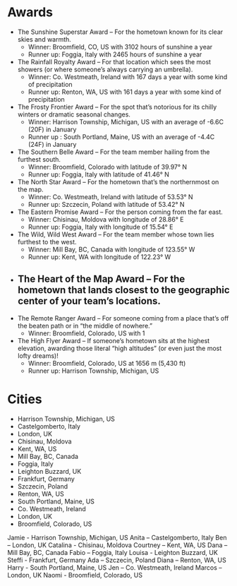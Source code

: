 # Awards
- The Sunshine Superstar Award – For the hometown known for its clear skies and warmth.
	- Winner: Broomfield, CO, US with 3102 hours of sunshine a year
	- Runner up: Foggia, Italy with 2465 hours of sunshine a year
- The Rainfall Royalty Award – For that location which sees the most showers (or where someone’s always carrying an umbrella).
	- Winner: Co. Westmeath, Ireland with 167 days a year with some kind of precipitation
	- Runner up: Renton, WA, US with 161 days a year with some kind of precipitation
- The Frosty Frontier Award – For the spot that’s notorious for its chilly winters or dramatic seasonal changes.
	- Winner: Harrison Township, Michigan, US with an average of -6.6C (20F) in January
	- Runner up : South Portland, Maine, US with an average of -4.4C (24F) in January
- The Southern Belle Award – For the team member hailing from the furthest south.
	- Winner: Broomfield, Colorado with latitude of 39.97° N 
	- Runner up: Foggia, Italy with latitude of 41.46° N
- The North Star Award – For the hometown that’s the northernmost on the map.
	- Winner: Co. Westmeath, Ireland with latitude of 53.53° N
	- Runner up: Szczecin, Poland with latitude of 53.42° N
- The Eastern Promise Award – For the person coming from the far east.
	- Winner: Chisinau, Moldova with longitude of 28.86° E
	- Runner up: Foggia, Italy with longitude of 15.54° E
- The Wild, Wild West Award – For the team member whose town lies furthest to the west.
	- Winner: Mill Bay, BC, Canada with longitude of 123.55° W
	- Runner up: Kent, WA with longitude of 122.23° W
- The Heart of the Map Award – For the hometown that lands closest to the geographic center of your team’s locations.
	- 
- The Remote Ranger Award – For someone coming from a place that’s off the beaten path or in “the middle of nowhere.”
	- Winner: Broomfield, Colorado, US with 1
- The High Flyer Award – If someone’s hometown sits at the highest elevation, awarding those literal “high altitudes” (or even just the most lofty dreams)!
	- Winner: Broomfield, Colorado, US at 1656 m (5,430 ft)
	- Runner up: Harrison Township, Michigan, US

# Cities
- Harrison Township, Michigan, US
- Castelgomberto, Italy
- London, UK
- Chisinau, Moldova
- Kent, WA, US
- Mill Bay, BC, Canada
- Foggia, Italy
- Leighton Buzzard, UK
- Frankfurt, Germany
- Szczecin, Poland
- Renton, WA, US
- South Portland, Maine, US
- Co. Westmeath, Ireland
- London, UK
- Broomfield, Colorado, US

Jamie - Harrison Township, Michigan, US
Anita – Castelgomberto, Italy
Ben – London, UK
Catalina - Chisinau, Moldova
Courtney – Kent, WA, US
Dana – Mill Bay, BC, Canada
Fabio – Foggia, Italy
Louisa - Leighton Buzzard, UK
Steffi - Frankfurt, Germany
Ada – Szczecin, Poland
Diana – Renton, WA, US
Harry - South Portland, Maine, US
Jen – Co. Westmeath, Ireland
Marcos – London, UK
Naomi - Broomfield, Colorado, US